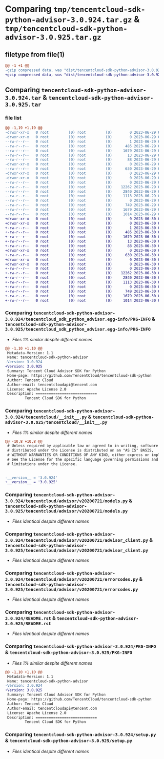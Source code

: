 # Comparing `tmp/tencentcloud-sdk-python-advisor-3.0.924.tar.gz` & `tmp/tencentcloud-sdk-python-advisor-3.0.925.tar.gz`

## filetype from file(1)

```diff
@@ -1 +1 @@
-gzip compressed data, was "dist/tencentcloud-sdk-python-advisor-3.0.924.tar", last modified: Thu Jun 29 00:16:15 2023, max compression
+gzip compressed data, was "dist/tencentcloud-sdk-python-advisor-3.0.925.tar", last modified: Fri Jun 30 01:58:47 2023, max compression
```

## Comparing `tencentcloud-sdk-python-advisor-3.0.924.tar` & `tencentcloud-sdk-python-advisor-3.0.925.tar`

### file list

```diff
@@ -1,19 +1,19 @@
-drwxr-xr-x   0 root         (0) root         (0)        0 2023-06-29 00:16:15.000000 tencentcloud-sdk-python-advisor-3.0.924/
-drwxr-xr-x   0 root         (0) root         (0)        0 2023-06-29 00:16:15.000000 tencentcloud-sdk-python-advisor-3.0.924/tencentcloud_sdk_python_advisor.egg-info/
--rw-r--r--   0 root         (0) root         (0)        1 2023-06-29 00:16:15.000000 tencentcloud-sdk-python-advisor-3.0.924/tencentcloud_sdk_python_advisor.egg-info/dependency_links.txt
--rw-r--r--   0 root         (0) root         (0)      485 2023-06-29 00:16:15.000000 tencentcloud-sdk-python-advisor-3.0.924/tencentcloud_sdk_python_advisor.egg-info/SOURCES.txt
--rw-r--r--   0 root         (0) root         (0)     1679 2023-06-29 00:16:15.000000 tencentcloud-sdk-python-advisor-3.0.924/tencentcloud_sdk_python_advisor.egg-info/PKG-INFO
--rw-r--r--   0 root         (0) root         (0)       13 2023-06-29 00:16:15.000000 tencentcloud-sdk-python-advisor-3.0.924/tencentcloud_sdk_python_advisor.egg-info/top_level.txt
--rw-r--r--   0 root         (0) root         (0)       88 2023-06-29 00:16:15.000000 tencentcloud-sdk-python-advisor-3.0.924/setup.cfg
-drwxr-xr-x   0 root         (0) root         (0)        0 2023-06-29 00:16:15.000000 tencentcloud-sdk-python-advisor-3.0.924/tencentcloud/
--rw-r--r--   0 root         (0) root         (0)      630 2023-06-29 00:16:14.000000 tencentcloud-sdk-python-advisor-3.0.924/tencentcloud/__init__.py
-drwxr-xr-x   0 root         (0) root         (0)        0 2023-06-29 00:16:15.000000 tencentcloud-sdk-python-advisor-3.0.924/tencentcloud/advisor/
-drwxr-xr-x   0 root         (0) root         (0)        0 2023-06-29 00:16:15.000000 tencentcloud-sdk-python-advisor-3.0.924/tencentcloud/advisor/v20200721/
--rw-r--r--   0 root         (0) root         (0)        0 2023-06-29 00:16:14.000000 tencentcloud-sdk-python-advisor-3.0.924/tencentcloud/advisor/v20200721/__init__.py
--rw-r--r--   0 root         (0) root         (0)    12262 2023-06-29 00:16:14.000000 tencentcloud-sdk-python-advisor-3.0.924/tencentcloud/advisor/v20200721/models.py
--rw-r--r--   0 root         (0) root         (0)     2840 2023-06-29 00:16:14.000000 tencentcloud-sdk-python-advisor-3.0.924/tencentcloud/advisor/v20200721/advisor_client.py
--rw-r--r--   0 root         (0) root         (0)     1113 2023-06-29 00:16:14.000000 tencentcloud-sdk-python-advisor-3.0.924/tencentcloud/advisor/v20200721/errorcodes.py
--rw-r--r--   0 root         (0) root         (0)        0 2023-06-29 00:16:14.000000 tencentcloud-sdk-python-advisor-3.0.924/tencentcloud/advisor/__init__.py
--rw-r--r--   0 root         (0) root         (0)      749 2023-06-29 00:16:14.000000 tencentcloud-sdk-python-advisor-3.0.924/README.rst
--rw-r--r--   0 root         (0) root         (0)     1679 2023-06-29 00:16:15.000000 tencentcloud-sdk-python-advisor-3.0.924/PKG-INFO
--rw-r--r--   0 root         (0) root         (0)     1014 2023-06-29 00:16:14.000000 tencentcloud-sdk-python-advisor-3.0.924/setup.py
+drwxr-xr-x   0 root         (0) root         (0)        0 2023-06-30 01:58:47.000000 tencentcloud-sdk-python-advisor-3.0.925/
+drwxr-xr-x   0 root         (0) root         (0)        0 2023-06-30 01:58:47.000000 tencentcloud-sdk-python-advisor-3.0.925/tencentcloud_sdk_python_advisor.egg-info/
+-rw-r--r--   0 root         (0) root         (0)        1 2023-06-30 01:58:47.000000 tencentcloud-sdk-python-advisor-3.0.925/tencentcloud_sdk_python_advisor.egg-info/dependency_links.txt
+-rw-r--r--   0 root         (0) root         (0)      485 2023-06-30 01:58:47.000000 tencentcloud-sdk-python-advisor-3.0.925/tencentcloud_sdk_python_advisor.egg-info/SOURCES.txt
+-rw-r--r--   0 root         (0) root         (0)     1679 2023-06-30 01:58:47.000000 tencentcloud-sdk-python-advisor-3.0.925/tencentcloud_sdk_python_advisor.egg-info/PKG-INFO
+-rw-r--r--   0 root         (0) root         (0)       13 2023-06-30 01:58:47.000000 tencentcloud-sdk-python-advisor-3.0.925/tencentcloud_sdk_python_advisor.egg-info/top_level.txt
+-rw-r--r--   0 root         (0) root         (0)       88 2023-06-30 01:58:47.000000 tencentcloud-sdk-python-advisor-3.0.925/setup.cfg
+drwxr-xr-x   0 root         (0) root         (0)        0 2023-06-30 01:58:47.000000 tencentcloud-sdk-python-advisor-3.0.925/tencentcloud/
+-rw-r--r--   0 root         (0) root         (0)      630 2023-06-30 01:58:47.000000 tencentcloud-sdk-python-advisor-3.0.925/tencentcloud/__init__.py
+drwxr-xr-x   0 root         (0) root         (0)        0 2023-06-30 01:58:47.000000 tencentcloud-sdk-python-advisor-3.0.925/tencentcloud/advisor/
+drwxr-xr-x   0 root         (0) root         (0)        0 2023-06-30 01:58:47.000000 tencentcloud-sdk-python-advisor-3.0.925/tencentcloud/advisor/v20200721/
+-rw-r--r--   0 root         (0) root         (0)        0 2023-06-30 01:58:47.000000 tencentcloud-sdk-python-advisor-3.0.925/tencentcloud/advisor/v20200721/__init__.py
+-rw-r--r--   0 root         (0) root         (0)    12262 2023-06-30 01:58:47.000000 tencentcloud-sdk-python-advisor-3.0.925/tencentcloud/advisor/v20200721/models.py
+-rw-r--r--   0 root         (0) root         (0)     2840 2023-06-30 01:58:47.000000 tencentcloud-sdk-python-advisor-3.0.925/tencentcloud/advisor/v20200721/advisor_client.py
+-rw-r--r--   0 root         (0) root         (0)     1113 2023-06-30 01:58:47.000000 tencentcloud-sdk-python-advisor-3.0.925/tencentcloud/advisor/v20200721/errorcodes.py
+-rw-r--r--   0 root         (0) root         (0)        0 2023-06-30 01:58:47.000000 tencentcloud-sdk-python-advisor-3.0.925/tencentcloud/advisor/__init__.py
+-rw-r--r--   0 root         (0) root         (0)      749 2023-06-30 01:58:47.000000 tencentcloud-sdk-python-advisor-3.0.925/README.rst
+-rw-r--r--   0 root         (0) root         (0)     1679 2023-06-30 01:58:47.000000 tencentcloud-sdk-python-advisor-3.0.925/PKG-INFO
+-rw-r--r--   0 root         (0) root         (0)     1014 2023-06-30 01:58:47.000000 tencentcloud-sdk-python-advisor-3.0.925/setup.py
```

### Comparing `tencentcloud-sdk-python-advisor-3.0.924/tencentcloud_sdk_python_advisor.egg-info/PKG-INFO` & `tencentcloud-sdk-python-advisor-3.0.925/tencentcloud_sdk_python_advisor.egg-info/PKG-INFO`

 * *Files 1% similar despite different names*

```diff
@@ -1,10 +1,10 @@
 Metadata-Version: 1.1
 Name: tencentcloud-sdk-python-advisor
-Version: 3.0.924
+Version: 3.0.925
 Summary: Tencent Cloud Advisor SDK for Python
 Home-page: https://github.com/TencentCloud/tencentcloud-sdk-python
 Author: Tencent Cloud
 Author-email: tencentcloudapi@tencent.com
 License: Apache License 2.0
 Description: ============================
         Tencent Cloud SDK for Python
```

### Comparing `tencentcloud-sdk-python-advisor-3.0.924/tencentcloud/__init__.py` & `tencentcloud-sdk-python-advisor-3.0.925/tencentcloud/__init__.py`

 * *Files 1% similar despite different names*

```diff
@@ -10,8 +10,8 @@
 # Unless required by applicable law or agreed to in writing, software
 # distributed under the License is distributed on an "AS IS" BASIS,
 # WITHOUT WARRANTIES OR CONDITIONS OF ANY KIND, either express or implied.
 # See the License for the specific language governing permissions and
 # limitations under the License.
 
 
-__version__ = '3.0.924'
+__version__ = '3.0.925'
```

### Comparing `tencentcloud-sdk-python-advisor-3.0.924/tencentcloud/advisor/v20200721/models.py` & `tencentcloud-sdk-python-advisor-3.0.925/tencentcloud/advisor/v20200721/models.py`

 * *Files identical despite different names*

### Comparing `tencentcloud-sdk-python-advisor-3.0.924/tencentcloud/advisor/v20200721/advisor_client.py` & `tencentcloud-sdk-python-advisor-3.0.925/tencentcloud/advisor/v20200721/advisor_client.py`

 * *Files identical despite different names*

### Comparing `tencentcloud-sdk-python-advisor-3.0.924/tencentcloud/advisor/v20200721/errorcodes.py` & `tencentcloud-sdk-python-advisor-3.0.925/tencentcloud/advisor/v20200721/errorcodes.py`

 * *Files identical despite different names*

### Comparing `tencentcloud-sdk-python-advisor-3.0.924/README.rst` & `tencentcloud-sdk-python-advisor-3.0.925/README.rst`

 * *Files identical despite different names*

### Comparing `tencentcloud-sdk-python-advisor-3.0.924/PKG-INFO` & `tencentcloud-sdk-python-advisor-3.0.925/PKG-INFO`

 * *Files 1% similar despite different names*

```diff
@@ -1,10 +1,10 @@
 Metadata-Version: 1.1
 Name: tencentcloud-sdk-python-advisor
-Version: 3.0.924
+Version: 3.0.925
 Summary: Tencent Cloud Advisor SDK for Python
 Home-page: https://github.com/TencentCloud/tencentcloud-sdk-python
 Author: Tencent Cloud
 Author-email: tencentcloudapi@tencent.com
 License: Apache License 2.0
 Description: ============================
         Tencent Cloud SDK for Python
```

### Comparing `tencentcloud-sdk-python-advisor-3.0.924/setup.py` & `tencentcloud-sdk-python-advisor-3.0.925/setup.py`

 * *Files identical despite different names*

